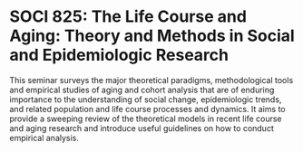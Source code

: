 # SOCI 825: The Life Course and Aging: Theory and Methods in Social and Epidemiologic Research

This seminar surveys the major theoretical paradigms, methodological tools and empirical studies of aging and cohort analysis that are of enduring importance to the understanding of social change, epidemiologic trends, and related population and life course processes and dynamics. It aims to provide a sweeping review of the theoretical models in recent life course and aging research and introduce useful guidelines on how to conduct empirical analysis.